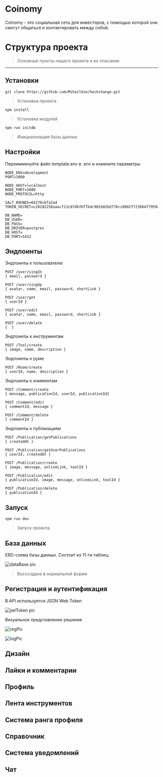# Coinomy

Coinomy - это социальная сеть для инвесторов, с помощью которой они смогут общаться и 
контактировать между собой.

# Структура проекта

> Основные пункты нашего проекта и их описание

---

## Установки

```
git clone https://github.com/MihailUse/hackchange.git
```
>Установка проекта

```
npm install
```
>Установка модулей

```
npm run initdb
```
>Инициализация базы данных

## Настройки

Переимменуйте файл template.env в .env и измените параметры
```
NODE_ENV=development
PORT=3000

NODE_HOST=localhost
NODE_PORT=3000
NODE_PROTOCOL=http

SALT_ROUNDS=64270cbfa2a4
TOKEN_SECRET=c20102256aaacf13c87db76f7b4c901b026d778cc0802ff23064f7959a603c8b

DB_NAME=
DB_USER=
DB_PASS=
DB_DRIVER=postgres
DB_HOST=
DB_PORT=5432
```

## Эндпоинты

Эндпоинты к пользователю
```
POST /user/singIn
{ email, password }

POST /user/singUp
{ avatar, name, email, password, shortLink }

POST /user/get
{ userId }

POST /user/edit
{ avatar, name, email, password, shortLink }

POST /user/delate
{  }
```

Эндпоинты к инструментам
```
POST /Tool/create
{ image, name, description }
```

Эндпоинты к руме
```
POST /Room/create
{ userId, name, description }
```

Эндпоинты к комментам
```
POST /Comment/create
{ message, publicationId, userId, publicationId}

POST /Comment/edit
{ commentId, message }

POST /Comment/delete
{ commentId }
```

Эндпоинты к публикациям
```
POST /Publication/getPublications
{ createdAt }

POST /Publication/getUserPublications
{ userId, createdAt }

POST /Publication/create
{ image, message, onlineLink, toolId }

POST /Publication/edit
{ publicationId, image, message, onlineLink, toolId }

POST /Publication/delete
{ publicationId }
```

## Запуск

```
npm run dev
```
>Запуск проекта

## База данных

ERD-схема базы данных. Состоит из 11-ти таблиц:

![dataBase pic](./API/docs/database.png)
>Воссоздана в нормальной форме

## Регистрация и аутентификация

В API используется JSON Web Token

![jwtToken pic](https://miro.medium.com/max/2000/1*u3a-5xZDeudKrFGcxHzLew.png)

Визуальное представление решения

![regPic](./API/docs/registr.png) 

![logPic](./API/docs/login.png)

## Дизайн

## Лайки и комментарии

## Профиль

## Лента инструментов

## Система ранга профиля

## Справочник

## Система уведомлений

## Чат
